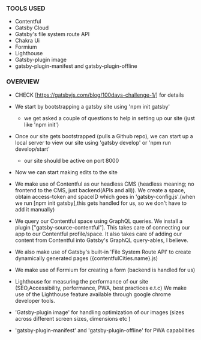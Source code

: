 ### TOOLS USED

- Contentful
- Gatsby Cloud
- Gatsby's file system route API
- Chakra Ui
- Formium
- Lighthouse
- Gatsby-plugin image
- gatsby-plugin-manifest and gatsby-plugin-offline

### OVERVIEW

- CHECK [https://gatsbyjs.com/blog/100days-challenge-1/] for details

- We start by bootstrapping a gatsby site using 'npm init gatsby'
  - we get asked a couple of questions to help in setting up our site (just like 'npm init')
- Once our site gets bootstrapped (pulls a Github repo), we can start up a local server to view our site using 'gatsby develop' or 'npm run develop/start'
  - our site should be active on port 8000
- Now we can start making edits to the site
- We make use of Contentful as our headless CMS (headless meaning; no frontend to the CMS, just backend(APIs and all)). We create a space, obtain access-token and spaceID which goes in 'gatsby-config.js'.(when we run [npm init gatsby],this gets handled for us, so we don't have to add it manually)
- We query our Contentful space using GraphQL queries. We install a plugin ["gatsby-source-contentful"]. This takes care of connecting our app to our Contentful profile/space. It also takes care of adding our content from Contentful into Gatsby's GraphQL query-ables, I believe.
- We also make use of Gatsby's built-in 'File System Route API' to create dynamically generated pages ({contentfulCities.name}.js)
- We make use of Formium for creating a form (backend is handled for us)
- Lighthouse for measuring the performance of our site (SEO,Accessibility, performance, PWA, best practices e.t.c) We make use of the Lighthouse feature available through google chrome developer tools.
- 'Gatsby-plugin image' for handling optimization of our images (sizes across different screen sizes, dimensions etc )
- 'gatsby-plugin-manifest' and 'gatsby-plugin-offline' for PWA capabilities
